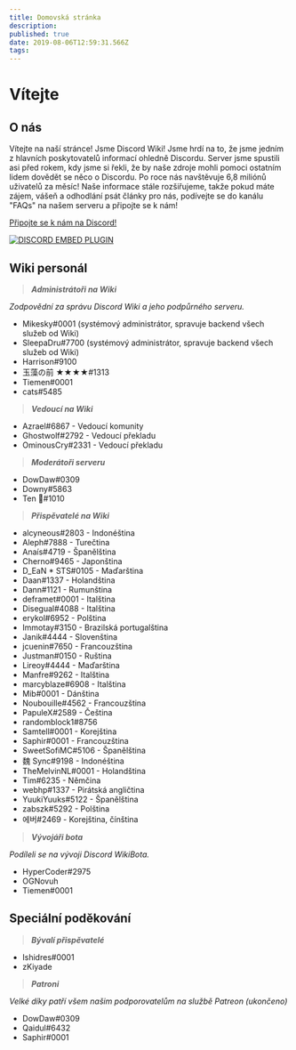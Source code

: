 ```yaml
---
title: Domovská stránka
description: 
published: true
date: 2019-08-06T12:59:31.566Z
tags: 
---
```


# Vítejte
## O nás

Vítejte na naší stránce! Jsme Discord Wiki! Jsme hrdí na to, že jsme jedním z hlavních poskytovatelů informací ohledně Discordu. Server jsme spustili asi před rokem, kdy jsme si řekli, že by naše zdroje mohli pomoci ostatním lidem dovědět se něco o Discordu. Po roce nás navštěvuje 6,8 miliónů uživatelů za měsíc! Naše informace stále rozšiřujeme, takže pokud máte zájem, vášeň a odhodlání psát články pro nás, podívejte se do kanálu "FAQs" na našem serveru a připojte se k nám!

[Připojte se k nám na Discord!](https://discord.gg/ZRJ9Ghh)

<a href="https://discord.gg/ZRJ9Ghh">![DISCORD EMBED PLUGIN](https://discordapp.com/api/guilds/367460196148183040/widget.png?style=banner2)</a>

## Wiki personál
> ***Administrátoři na Wiki***

*Zodpovědní za správu Discord Wiki a jeho podpůrného serveru.*
* Mikesky#0001 (systémový administrátor, spravuje backend všech služeb od Wiki)
* SleepaDru#7700 (systémový administrátor, spravuje backend všech služeb od Wiki)
* Harrison#9100
* 玉藻の前 ★★★★#1313
* Tiemen#0001
* cats#5485

> ***Vedoucí na Wiki***

* Azrael#6867 - Vedoucí komunity
* Ghostwolf#2792 - Vedoucí překladu
* OminousCry#2331 - Vedoucí překladu

> ***Moderátoři serveru***
* DowDaw#0309
* Downy#5863
* Ten 🌈#1010

> ***Přispěvatelé na Wiki***

* alcyneous#2803 - Indonéština
* Aleph#7888 - Turečtina
* Anaís#4719 - Španělština
* Cherno#9465 - Japonština
* D_EaN * STS#0105 - Maďarština
* Daan#1337 - Holandština
* Dann#1121 - Rumunština
* deframet#0001 - Italština
* Disegual#4088 - Italština
* erykol#6952 - Polština
* Immotay#3150 - Brazilská portugalština
* Janik#4444 - Slovenština
* jcuenin#7650 - Francouzština
* Justman#0150 - Ruština
* Lireoy#4444 - Maďarština
* Manfre#9262 - Italština
* marcyblaze#6908 - Italština
* Mib#0001 - Dánština
* Noubouille#4562 - Francouzština
* PapuleX#2589 - Čeština
* randomblock1#8756
* Samtell#0001 - Korejština
* Saphir#0001 - Francouzština
* SweetSofiMC#5106 - Španělština
* 魏 Sync#9198 - Indonéština
* TheMelvinNL#0001 - Holandština
* Tim#6235 - Němčina
* webhp#1337 - Pirátská angličtina
* YuukiYuuks#5122 - Španělština
* zabszk#5292 - Polština
* 에버#2469 - Korejština, čínština

> ***Vývojáři bota***

*Podíleli se na vývoji Discord WikiBota.*
* HyperCoder#2975
* OGNovuh
* Tiemen#0001

## Speciální poděkování

> ***Bývalí přispěvatelé***
* Ishidres#0001
* zKiyade

> ***Patroni***

*Velké díky patří všem našim podporovatelům na službě Patreon (ukončeno)*

* DowDaw#0309
* Qaidul#6432
* Saphir#0001
